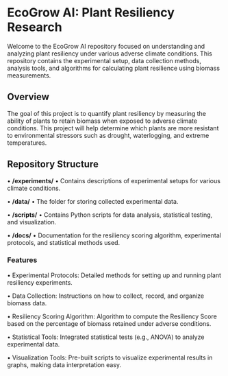 # EcoGrow AI: Plant Resiliency Research

Welcome to the EcoGrow AI repository focused on understanding and analyzing plant resiliency under various adverse climate conditions. This repository contains the experimental setup, data collection methods, analysis tools, and algorithms for calculating plant resilience using biomass measurements.

## Overview
The goal of this project is to quantify plant resiliency by measuring the ability of plants to retain biomass when exposed to adverse climate conditions. This project will help determine which plants are more resistant to environmental stressors such as drought, waterlogging, and extreme temperatures.

## Repository Structure

•	**/experiments/**
•	Contains descriptions of experimental setups for various climate conditions.

•	**/data/**
•	The folder for storing collected experimental data.

•	**/scripts/**
•	Contains Python scripts for data analysis, statistical testing, and visualization.

•	**/docs/**
•	Documentation for the resiliency scoring algorithm, experimental protocols, and statistical methods used.


### Features
•	Experimental Protocols: Detailed methods for setting up and running plant resiliency experiments.

•	Data Collection: Instructions on how to collect, record, and organize biomass data.

•	Resiliency Scoring Algorithm: Algorithm to compute the Resiliency Score based on the percentage of biomass retained under adverse conditions.

•	Statistical Tools: Integrated statistical tests (e.g., ANOVA) to analyze experimental data.

•	Visualization Tools: Pre-built scripts to visualize experimental results in graphs, making data interpretation easy.



 

